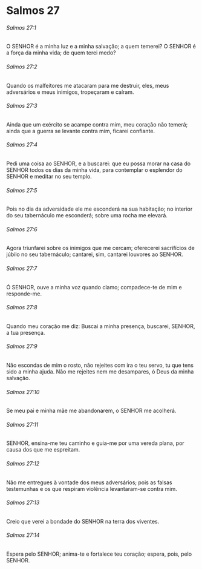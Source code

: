 # Salmos 27

###### Salmos 27:1

O SENHOR é a minha luz e a minha salvação; a quem temerei? O SENHOR é a força da minha vida; de quem terei medo?

###### Salmos 27:2

Quando os malfeitores me atacaram para me destruir, eles, meus adversários e meus inimigos, tropeçaram e caíram.

###### Salmos 27:3

Ainda que um exército se acampe contra mim, meu coração não temerá; ainda que a guerra se levante contra mim, ficarei confiante.

###### Salmos 27:4

Pedi uma coisa ao SENHOR, e a buscarei: que eu possa morar na casa do SENHOR todos os dias da minha vida, para contemplar o esplendor do SENHOR e meditar no seu templo.

###### Salmos 27:5

Pois no dia da adversidade ele me esconderá na sua habitação; no interior do seu tabernáculo me esconderá; sobre uma rocha me elevará.

###### Salmos 27:6

Agora triunfarei sobre os inimigos que me cercam; oferecerei sacrifícios de júbilo no seu tabernáculo; cantarei, sim, cantarei louvores ao SENHOR.

###### Salmos 27:7

Ó SENHOR, ouve a minha voz quando clamo; compadece-te de mim e responde-me.

###### Salmos 27:8

Quando meu coração me diz: Buscai a minha presença, buscarei, SENHOR, a tua presença.

###### Salmos 27:9

Não escondas de mim o rosto, não rejeites com ira o teu servo, tu que tens sido a minha ajuda. Não me rejeites nem me desampares, ó Deus da minha salvação.

###### Salmos 27:10

Se meu pai e minha mãe me abandonarem, o SENHOR me acolherá.

###### Salmos 27:11

SENHOR, ensina-me teu caminho e guia-me por uma vereda plana, por causa dos que me espreitam.

###### Salmos 27:12

Não me entregues à vontade dos meus adversários; pois as falsas testemunhas e os que respiram violência levantaram-se contra mim.

###### Salmos 27:13

Creio que verei a bondade do SENHOR na terra dos viventes.

###### Salmos 27:14

Espera pelo SENHOR; anima-te e fortalece teu coração; espera, pois, pelo SENHOR.

